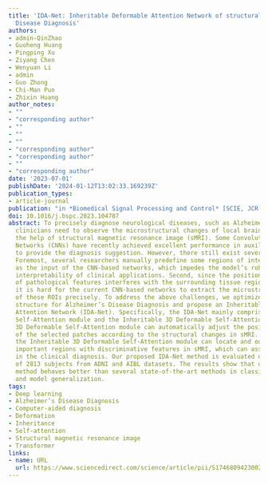 ```yaml
---
title: 'IDA-Net: Inheritable Deformable Attention Network of structural MRI for Alzheimer’s
  Disease Diagnosis'
authors:
- admin-QinZhao
- Guoheng Huang
- Pingping Xu
- Ziyang Chen
- Wenyuan Li
- admin
- Guo Zhong
- Chi-Man Pun
- Zhixin Huang
author_notes:
- ""
- "corresponding author"
- ""
- ""
- ""
- "corresponding author"
- "corresponding author"
- ""
- "corresponding author"
date: '2023-07-01'
publishDate: '2024-01-12T13:02:33.169239Z'
publication_types:
- article-journal
publication: "in *Biomedical Signal Processing and Control* [SCIE, JCR Q2]"
doi: 10.1016/j.bspc.2023.104787
abstract: To precisely diagnose neurological diseases, such as Alzheimer’s disease,
  clinicians need to observe the microstructural changes of local brain atrophy with
  the help of structural magnetic resonance image (sMRI). Some Convolutional Neural
  Networks (CNNs) have recently achieved excellent performance in auxiliary clinicians
  to provide the diagnosis suggestion. However, there still exist several challenges.
  Foremost, several researchers manually predefine some regions of interest (ROIs)
  as the input of the CNN-based networks, which impedes the model’s robustness and
  interpretability of clinical applications. Second, since the position relevance
  of pathological features interferes with the surrounding tissue regions in ROIs,
  it is hard for the current CNN-based networks to extract the microstructural changes
  of these ROIs precisely. To address the above challenges, we optimize the Transformer
  structure for Alzheimer’s Disease Diagnosis and propose an Inheritable Deformable
  Attention Network (IDA-Net). Specifically, the IDA-Net mainly comprises the 3D Deformable
  Self-Attention module and the Inheritable 3D Deformable Self-Attention module. The
  3D Deformable Self-Attention module can automatically adjust the position and scale
  of the selected patches according to the structural changes in sMRI. Furthermore,
  the Inheritable 3D Deformable Self-Attention module can locate and output relatively
  important regions with discriminative features in sMRI, which can assist physicians
  in the clinical diagnosis. Our proposed IDA-Net method is evaluated on the sMRI
  of 2813 subjects from ADNI and AIBL datasets. The results show that our IDA-Net
  method behaves better than several state-of-the-art methods in classification performance
  and model generalization.
tags:
- Deep learning
- Alzheimer’s Disease Diagnosis
- Computer-aided diagnosis
- Deformation
- Inheritance
- Self-attention
- Structural magnetic resonance image
- Transformer
links:
- name: URL
  url: https://www.sciencedirect.com/science/article/pii/S1746809423002203
---
```

